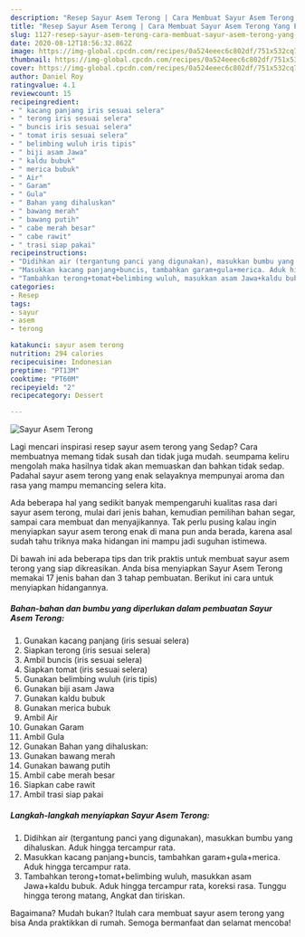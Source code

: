 ```yaml
---
description: "Resep Sayur Asem Terong | Cara Membuat Sayur Asem Terong Yang Enak Dan Lezat"
title: "Resep Sayur Asem Terong | Cara Membuat Sayur Asem Terong Yang Enak Dan Lezat"
slug: 1127-resep-sayur-asem-terong-cara-membuat-sayur-asem-terong-yang-enak-dan-lezat
date: 2020-08-12T18:56:32.862Z
image: https://img-global.cpcdn.com/recipes/0a524eeec6c802df/751x532cq70/sayur-asem-terong-foto-resep-utama.jpg
thumbnail: https://img-global.cpcdn.com/recipes/0a524eeec6c802df/751x532cq70/sayur-asem-terong-foto-resep-utama.jpg
cover: https://img-global.cpcdn.com/recipes/0a524eeec6c802df/751x532cq70/sayur-asem-terong-foto-resep-utama.jpg
author: Daniel Roy
ratingvalue: 4.1
reviewcount: 15
recipeingredient:
- " kacang panjang iris sesuai selera"
- " terong iris sesuai selera"
- " buncis iris sesuai selera"
- " tomat iris sesuai selera"
- " belimbing wuluh iris tipis"
- " biji asam Jawa"
- " kaldu bubuk"
- " merica bubuk"
- " Air"
- " Garam"
- " Gula"
- " Bahan yang dihaluskan"
- " bawang merah"
- " bawang putih"
- " cabe merah besar"
- " cabe rawit"
- " trasi siap pakai"
recipeinstructions:
- "Didihkan air (tergantung panci yang digunakan), masukkan bumbu yang dihaluskan. Aduk hingga tercampur rata."
- "Masukkan kacang panjang+buncis, tambahkan garam+gula+merica. Aduk hingga tercampur rata."
- "Tambahkan terong+tomat+belimbing wuluh, masukkan asam Jawa+kaldu bubuk. Aduk hingga tercampur rata, koreksi rasa. Tunggu hingga terong matang, Angkat dan tiriskan."
categories:
- Resep
tags:
- sayur
- asem
- terong

katakunci: sayur asem terong 
nutrition: 294 calories
recipecuisine: Indonesian
preptime: "PT13M"
cooktime: "PT60M"
recipeyield: "2"
recipecategory: Dessert

---
```



![Sayur Asem Terong](https://img-global.cpcdn.com/recipes/0a524eeec6c802df/751x532cq70/sayur-asem-terong-foto-resep-utama.jpg)

Lagi mencari inspirasi resep sayur asem terong yang Sedap? Cara membuatnya memang tidak susah dan tidak juga mudah. seumpama keliru mengolah maka hasilnya tidak akan memuaskan dan bahkan tidak sedap. Padahal sayur asem terong yang enak selayaknya mempunyai aroma dan rasa yang mampu memancing selera kita.

Ada beberapa hal yang sedikit banyak mempengaruhi kualitas rasa dari sayur asem terong, mulai dari jenis bahan, kemudian pemilihan bahan segar, sampai cara membuat dan menyajikannya. Tak perlu pusing kalau ingin menyiapkan sayur asem terong enak di mana pun anda berada, karena asal sudah tahu triknya maka hidangan ini mampu jadi suguhan istimewa.




Di bawah ini ada beberapa tips dan trik praktis untuk membuat sayur asem terong yang siap dikreasikan. Anda bisa menyiapkan Sayur Asem Terong memakai 17 jenis bahan dan 3 tahap pembuatan. Berikut ini cara untuk menyiapkan hidangannya.

<!--inarticleads1-->

##### Bahan-bahan dan bumbu yang diperlukan dalam pembuatan Sayur Asem Terong:

1. Gunakan  kacang panjang (iris sesuai selera)
1. Siapkan  terong (iris sesuai selera)
1. Ambil  buncis (iris sesuai selera)
1. Siapkan  tomat (iris sesuai selera)
1. Gunakan  belimbing wuluh (iris tipis)
1. Gunakan  biji asam Jawa
1. Gunakan  kaldu bubuk
1. Gunakan  merica bubuk
1. Ambil  Air
1. Gunakan  Garam
1. Ambil  Gula
1. Gunakan  Bahan yang dihaluskan:
1. Gunakan  bawang merah
1. Gunakan  bawang putih
1. Ambil  cabe merah besar
1. Siapkan  cabe rawit
1. Ambil  trasi siap pakai




<!--inarticleads2-->

##### Langkah-langkah menyiapkan Sayur Asem Terong:

1. Didihkan air (tergantung panci yang digunakan), masukkan bumbu yang dihaluskan. Aduk hingga tercampur rata.
1. Masukkan kacang panjang+buncis, tambahkan garam+gula+merica. Aduk hingga tercampur rata.
1. Tambahkan terong+tomat+belimbing wuluh, masukkan asam Jawa+kaldu bubuk. Aduk hingga tercampur rata, koreksi rasa. Tunggu hingga terong matang, Angkat dan tiriskan.




Bagaimana? Mudah bukan? Itulah cara membuat sayur asem terong yang bisa Anda praktikkan di rumah. Semoga bermanfaat dan selamat mencoba!
